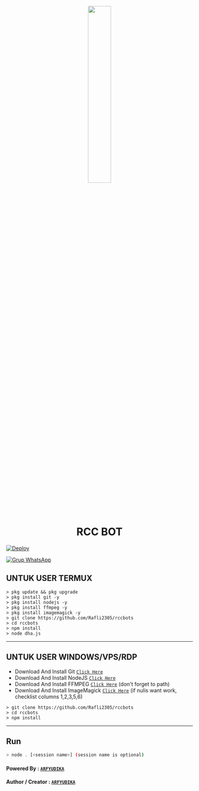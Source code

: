 <p align="center">
	<img src="https://i.ibb.co/Zx43M5k/perdana.png" width="35%" style="margin-left: auto;margin-right: auto;display: block;">
</p>
<h1 align="center">RCC BOT</h1>


[![Deploy](https://www.herokucdn.com/deploy/button.svg)](https://heroku.com/deploy?template=https://github.com/Rafli2305/rccbots)

[![Grup WhatsApp](https://img.shields.io/badge/WhatsApp%20Group-25D366?style=for-the-badge&logo=whatsapp&logoColor=white)](https://chat.whatsapp.com/JkhwGzx8AzNCYWWAnV0QGv)

## UNTUK USER TERMUX

```
> pkg update && pkg upgrade
> pkg install git -y
> pkg install nodejs -y
> pkg install ffmpeg -y
> pkg install imagemagick -y
> git clone https://github.com/Rafli2305/rccbots
> cd rccbots
> npm install
> node dha.js
```

---------

## UNTUK USER WINDOWS/VPS/RDP

* Download And Install Git [`Click Here`](https://git-scm.com/downloads)
* Download And Install NodeJS [`Click Here`](https://nodejs.org/en/download)
* Download And Install FFMPEG [`Click Here`](https://ffmpeg.org/download.html) (don't forget to path)
* Download And Install ImageMagick [`Click Here`](https://imagemagick.org/script/download.php) (if nulis want work,  checklist columns 1,2,3,5,6)

```
> git clone https://github.com/Rafli2305/rccbots
> cd rccbots
> npm install
```

---------

## Run

```bash
> node . [<session name>] (session name is optional)
```

#### Powered By : [`ARFYUDIKA`](https://instagram.com/arfyudika)

#### Author / Creator : [`ARFYUDIKA`](https://wa.me/6285282609948)